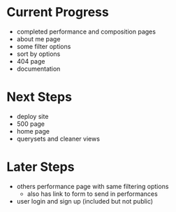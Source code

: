 # Current Progress
- completed performance and composition pages
- about me page
- some filter options
- sort by options
- 404 page
- documentation

# Next Steps
- deploy site
- 500 page
- home page
- querysets and cleaner views

# Later Steps
- others performance page with same filtering options
    - also has link to form to send in performances
- user login and sign up (included but not public)